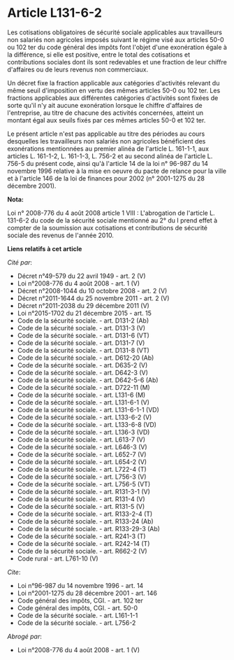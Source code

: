 # Article L131-6-2

Les cotisations obligatoires de sécurité sociale applicables aux travailleurs non salariés non agricoles imposés suivant le
régime visé aux articles 50-0 ou 102 ter du code général des impôts font l'objet d'une exonération égale à la différence, si
elle est positive, entre le total des cotisations et contributions sociales dont ils sont redevables et une fraction de leur
chiffre d'affaires ou de leurs revenus non commerciaux. 

Un décret fixe la fraction applicable aux catégories d'activités relevant du même seuil d'imposition en vertu des mêmes
articles 50-0 ou 102 ter. Les fractions applicables aux différentes catégories d'activités sont fixées de sorte qu'il n'y ait
aucune exonération lorsque le chiffre d'affaires de l'entreprise, au titre de chacune des activités concernées, atteint un
montant égal aux seuils fixés par ces mêmes articles 50-0 et 102 ter. 

Le présent article n'est pas applicable au titre des périodes au cours desquelles les travailleurs non salariés non agricoles
bénéficient des exonérations mentionnées au premier alinéa de l'article L. 161-1-1, aux articles L. 161-1-2, L. 161-1-3, 
L. 756-2 et au second alinéa de l'article L. 756-5 du présent code, ainsi qu'à l'article 14 de la loi n° 96-987 du 14
novembre 1996 relative à la mise en oeuvre du pacte de relance pour la ville et à l'article 146 de la loi de finances pour
2002 (n° 2001-1275 du 28 décembre 2001).

**Nota:**

Loi n° 2008-776 du 4 août 2008 article 1 VIII : L'abrogation de l'article L. 131-6-2 du code de la sécurité sociale mentionné
au 2° du I prend effet à compter de la soumission aux cotisations et contributions de sécurité sociale des revenus de l'année
2010.

**Liens relatifs à cet article**

_Cité par_:

  - Décret n°49-579 du 22 avril 1949 - art. 2 (V)
  - Loi n°2008-776 du 4 août 2008 - art. 1 (V)
  - Décret n°2008-1044 du 10 octobre 2008 - art. 2 (V)
  - Décret n°2011-1644 du 25 novembre 2011 - art. 2 (V)
  - Décret n°2011-2038 du 29 décembre 2011 (V)
  - Loi n°2015-1702 du 21 décembre 2015 - art. 15
  - Code de la sécurité sociale. - art. D131-2 (Ab)
  - Code de la sécurité sociale. - art. D131-3 (V)
  - Code de la sécurité sociale. - art. D131-6 (VT)
  - Code de la sécurité sociale. - art. D131-7 (V)
  - Code de la sécurité sociale. - art. D131-8 (VT)
  - Code de la sécurité sociale. - art. D612-20 (Ab)
  - Code de la sécurité sociale. - art. D635-2 (V)
  - Code de la sécurité sociale. - art. D642-3 (V)
  - Code de la sécurité sociale. - art. D642-5-6 (Ab)
  - Code de la sécurité sociale. - art. D722-11 (M)
  - Code de la sécurité sociale. - art. L131-6 (M)
  - Code de la sécurité sociale. - art. L131-6-1 (V)
  - Code de la sécurité sociale. - art. L131-6-1-1 (VD)
  - Code de la sécurité sociale. - art. L133-6-2 (V)
  - Code de la sécurité sociale. - art. L133-6-8 (VD)
  - Code de la sécurité sociale. - art. L136-3 (VD)
  - Code de la sécurité sociale. - art. L613-7 (V)
  - Code de la sécurité sociale. - art. L646-3 (V)
  - Code de la sécurité sociale. - art. L652-7 (V)
  - Code de la sécurité sociale. - art. L654-2 (V)
  - Code de la sécurité sociale. - art. L722-4 (T)
  - Code de la sécurité sociale. - art. L756-3 (V)
  - Code de la sécurité sociale. - art. L756-5 (VT)
  - Code de la sécurité sociale. - art. R131-3-1 (V)
  - Code de la sécurité sociale. - art. R131-4 (V)
  - Code de la sécurité sociale. - art. R131-5 (V)
  - Code de la sécurité sociale. - art. R133-2-4 (T)
  - Code de la sécurité sociale. - art. R133-24 (Ab)
  - Code de la sécurité sociale. - art. R133-29-3 (Ab)
  - Code de la sécurité sociale. - art. R241-3 (T)
  - Code de la sécurité sociale. - art. R242-14 (T)
  - Code de la sécurité sociale. - art. R662-2 (V)
  - Code rural - art. L761-10 (V)

_Cite_:

  - Loi n°96-987 du 14 novembre 1996 - art. 14
  - Loi n°2001-1275 du 28 décembre 2001  - art. 146
  - Code général des impôts, CGI. - art. 102 ter
  - Code général des impôts, CGI. - art. 50-0
  - Code de la sécurité sociale. - art. L161-1-1
  - Code de la sécurité sociale. - art. L756-2

_Abrogé par_:

  - Loi n°2008-776 du 4 août 2008 - art. 1 (V)

